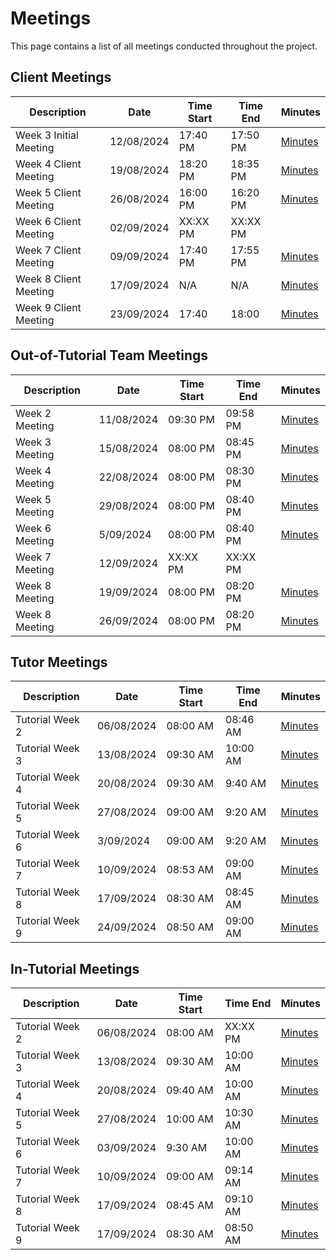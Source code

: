 # Meetings

This page contains a list of all meetings conducted throughout the project.  

## Client Meetings

| Description | Date | Time Start | Time End | Minutes |
|--|--|--|--|--|
| Week 3 Initial Meeting | 12/08/2024 | 17:40 PM | 17:50 PM | [Minutes](/wiki/minutes/Week-3/20240812-ClientMeeting.md) |
| Week 4 Client Meeting | 19/08/2024 | 18:20 PM | 18:35 PM | [Minutes](/wiki/minutes/Week-4/20240819-ClientMeeting.md) |
| Week 5 Client Meeting | 26/08/2024 | 16:00 PM | 16:20 PM | [Minutes](/wiki/minutes/Week-5/20240826-ClientMeeting.md) |
| Week 6 Client Meeting | 02/09/2024 | XX:XX PM | XX:XX PM |  |
| Week 7 Client Meeting | 09/09/2024 | 17:40 PM | 17:55 PM | [Minutes](/wiki/minutes/Week-7/20240909-ClientMeeting.md) |
| Week 8 Client Meeting | 17/09/2024 | N/A | N/A | [Minutes](wiki/minutes/Week-8/20240916-ClientMeeting.md) |
| Week 9 Client Meeting | 23/09/2024 | 17:40 | 18:00 | [Minutes](wiki/minutes/Week-9/20240923-ClientMeeting.md) |

## Out-of-Tutorial Team Meetings

| Description | Date | Time Start | Time End | Minutes |
|--|--|--|--|--|
| Week 2 Meeting | 11/08/2024 | 09:30 PM | 09:58 PM | [Minutes](/wiki/minutes/Week-2/2024.08.11%20-%20OutOfTutorialMeeting.md) |
| Week 3 Meeting | 15/08/2024 | 08:00 PM | 08:45 PM | [Minutes](/wiki/minutes/Week-3/20240815%20-%20TeamMeeting) |
| Week 4 Meeting | 22/08/2024 | 08:00 PM | 08:30 PM | [Minutes](/wiki/minutes/Week-4/20240822-TeamMeeting.md) |
| Week 5 Meeting | 29/08/2024 | 08:00 PM | 08:40 PM | [Minutes](/wiki/minutes/Week-5/20240829-TeamMeeting.md) |
| Week 6 Meeting | 5/09/2024 | 08:00 PM | 08:40 PM | [Minutes](/wiki/minutes/Week-6/20240905-TeamMeeting.md) |
| Week 7 Meeting | 12/09/2024 | XX:XX PM | XX:XX PM |  |
| Week 8 Meeting | 19/09/2024 | 08:00 PM | 08:20 PM | [Minutes](/wiki/minutes/Week-8/20240919-TeamMeeting.md) |
| Week 8 Meeting | 26/09/2024 | 08:00 PM | 08:20 PM | [Minutes](/wiki/minutes/Week-9/20240926-TeamMeeting.md) |

## Tutor Meetings

| Description | Date | Time Start | Time End | Minutes |
|--|--|--|--|--|
| Tutorial Week 2 | 06/08/2024 | 08:00 AM | 08:46 AM | [Minutes](/wiki/minutes/Week-2/2024.08.06%20-%20Tutorial%20Minutes.md) |
| Tutorial Week 3 | 13/08/2024 | 09:30 AM | 10:00 AM | [Minutes](/wiki/minutes/Week-3/20240813-TutorMeeting.md) |
| Tutorial Week 4 | 20/08/2024 | 09:30 AM | 9:40 AM | [Minutes](/wiki/minutes/Week-4/20240820-TutorMeeting.md) |
| Tutorial Week 5 | 27/08/2024 | 09:00 AM | 9:20 AM | [Minutes](/wiki/minutes/Week-5/20240827-TutorMeeting.md) |
| Tutorial Week 6 | 3/09/2024 | 09:00 AM | 9:20 AM | [Minutes](/wiki/minutes/Week-6/20240903-TutorMeeting.md) |
| Tutorial Week 7 | 10/09/2024 | 08:53 AM | 09:00 AM | [Minutes](/wiki/minutes/Week-7/20240910-TutorMeeting.md) |
| Tutorial Week 8 | 17/09/2024 | 08:30 AM | 08:45 AM | [Minutes](wiki/minutes/Week-8/20240917-TutorMeeting.md) |
| Tutorial Week 9 | 24/09/2024 | 08:50 AM | 09:00 AM | [Minutes](wiki/minutes/Week-9/20240924-TutorMeeting.md) |


## In-Tutorial Meetings

| Description | Date | Time Start | Time End | Minutes |
|--|--|--|--|--|
| Tutorial Week 2 | 06/08/2024 | 08:00 AM | XX:XX PM | [Minutes](/wiki/minutes/Week-2/2024.08.06%20-%20Tutorial%20Minutes.md) |
| Tutorial Week 3 | 13/08/2024 | 09:30 AM | 10:00 AM | [Minutes](/wiki/minutes/Week-3/20240813-TutorialMeeting.md) |
| Tutorial Week 4 | 20/08/2024 | 09:40 AM | 10:00 AM | [Minutes](/wiki/minutes/Week-4/20240820-TutorialMeeting.md) |
| Tutorial Week 5 | 27/08/2024 | 10:00 AM | 10:30 AM | [Minutes](/wiki/minutes/Week-5/20240827-TutorialMeeting.md) |
| Tutorial Week 6 | 03/09/2024 | 9:30 AM | 10:00 AM | [Minutes](/wiki/minutes/Week-6/20240903-TutorialMeeting.md) |
| Tutorial Week 7 | 10/09/2024 | 09:00 AM | 09:14 AM | [Minutes](/wiki/minutes/Week-7/20240910-TeamMeeting.md) |
| Tutorial Week 8 | 17/09/2024 | 08:45 AM | 09:10 AM | [Minutes](wiki/minutes/Week-8/20240917-TeamMeeting.md) |
| Tutorial Week 9 | 17/09/2024 | 08:30 AM | 08:50 AM | [Minutes](wiki/minutes/Week-9/20240924-TeamMeeting.md) |
